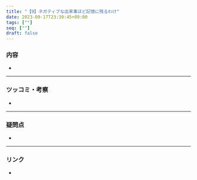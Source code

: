 ```yaml
---
title: "【9】ネガティブな出来事ほど記憶に残るわけ"
date: 2023-09-17T23:39:45+09:00
tags: [""]
seq: [""]
draft: false
---
```


### 内容
- 

---
### ツッコミ・考察
- 

---
### 疑問点
- 


---
### リンク
- 